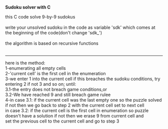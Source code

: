 <b>Sudoku solver with C</b><br>



this C code solve 9-by-9 sudokus<br><br>
write your unsolved sudoku in the code as variable 'sdk' which comes at the beginning of the code(don't change 'sdk_')<br><br>
the algorithm is based on recursive functions<br><br>
****************************************************************************************
here is the method:<br>
1-enumerating all empty cells<br>
2-'current cell' is the first cell in the enumeration<br>
3-we enter 1 into the current cell if this breaches the sudoku conditions, try entering 2 if not 3 and so on; until:<br>
	3.1-the entry does not breach game conditions,or<br>
	3.2-We have reached 9 and still breach game rulee<br>
4-in case 3.1: if the current cell was the last empty one so the puzzle solved if not then we go back to step 2 with the current cell set to next cell<br>
in case 3.2: if the current cell is the first cell in enumeration so puzzle doesn't have a solution if not then we erase 9 from current cell and<br>
set the previous cell to the current cell and go to step 3






